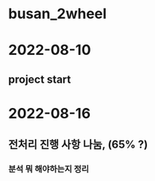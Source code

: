# busan_2wheel


# 2022-08-10
## project start

# 2022-08-16

## 전처리 진행 사항 나눔, (65% ?)

### 분석 뭐 해야하는지 정리

## 
##